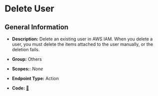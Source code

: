 # Delete User

## General Information

- **Description:** Delete an existing user in AWS IAM. When you delete a user, you must delete the items attached to the user manually, or the deletion fails.

- **Group:** Others
- **Scopes:**: _None_
- **Endpoint Type:** Action
- **Code:** [🔗](https://github.com/NangoHQ/integration-templates/tree/main/integrations/aws-iam/actions/delete-user.ts)
